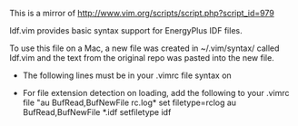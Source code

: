 This is a mirror of http://www.vim.org/scripts/script.php?script_id=979

Idf.vim provides basic syntax support for EnergyPlus IDF files.

To use this file on a Mac, a new file was created in ~/.vim/syntax/ called Idf.vim and the text from the original repo was pasted into the new file. 

* The following lines must be in your .vimrc file 
    syntax on

* For file extension detection on loading, add the following to your .vimrc file
    "au BufRead,BufNewFile rc.log* set filetype=rclog
    au BufRead,BufNewFile *.idf setfiletype idf



